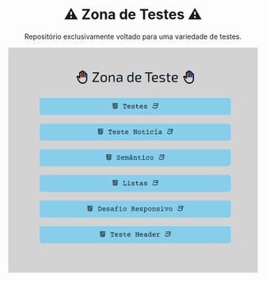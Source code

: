 <div align="center">
  
#  :warning: Zona de Testes :warning:

Repositório exclusivamente voltado para uma variedade de testes.

![Template](https://raw.githubusercontent.com/BrianMunizSilveira/zona-de-testes/main/testes/template.png)

</div>
